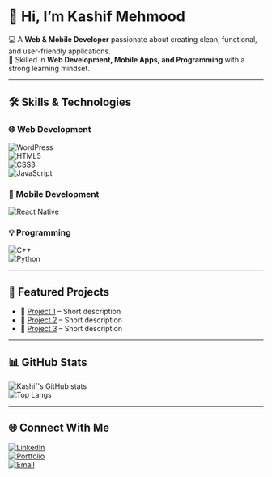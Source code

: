 # 👋 Hi, I’m Kashif Mehmood  

💻 A **Web & Mobile Developer** passionate about creating clean, functional, and user-friendly applications.  
🚀 Skilled in **Web Development, Mobile Apps, and Programming** with a strong learning mindset.  

---

## 🛠️ Skills & Technologies  

### 🌐 Web Development  
![WordPress](https://img.shields.io/badge/WordPress-21759B?style=for-the-badge&logo=wordpress&logoColor=white)  
![HTML5](https://img.shields.io/badge/HTML5-E34F26?style=for-the-badge&logo=html5&logoColor=white)  
![CSS3](https://img.shields.io/badge/CSS3-1572B6?style=for-the-badge&logo=css3&logoColor=white)  
![JavaScript](https://img.shields.io/badge/JavaScript-F7DF1E?style=for-the-badge&logo=javascript&logoColor=black)  

### 📱 Mobile Development  
![React Native](https://img.shields.io/badge/React%20Native-20232A?style=for-the-badge&logo=react&logoColor=61DAFB)  

### 💡 Programming  
![C++](https://img.shields.io/badge/C++-00599C?style=for-the-badge&logo=cplusplus&logoColor=white)  
![Python](https://img.shields.io/badge/Python-3776AB?style=for-the-badge&logo=python&logoColor=white)  

---

## 📌 Featured Projects  
- 🔗 [Project 1](#) – Short description  
- 🔗 [Project 2](#) – Short description  
- 🔗 [Project 3](#) – Short description  

---

## 📊 GitHub Stats  
![Kashif's GitHub stats](https://github-readme-stats.vercel.app/api?username=KashifMehmood&show_icons=true&theme=tokyonight)  
![Top Langs](https://github-readme-stats.vercel.app/api/top-langs/?username=KashifMehmood&layout=compact&theme=tokyonight)  

---

## 🌐 Connect With Me  
[![LinkedIn](https://img.shields.io/badge/LinkedIn-0A66C2?style=for-the-badge&logo=linkedin&logoColor=white)](#)  
[![Portfolio](https://img.shields.io/badge/Portfolio-000000?style=for-the-badge&logo=vercel&logoColor=white)](#)  
[![Email](https://img.shields.io/badge/Email-D14836?style=for-the-badge&logo=gmail&logoColor=white)](mailto:your-email@example.com)  

